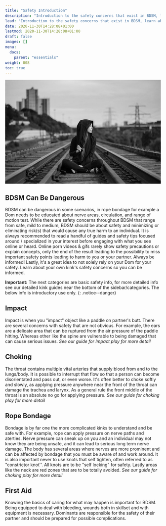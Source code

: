 ```yaml
---
title: "Safety Introduction"
description: "Introduction to the safety concerns that exist in BDSM, learn about why its important to learn about safety to protect yourself and your partner."
lead: "Introduction to the safety concerns that exist in BDSM, learn about why its important to learn about safety to protect yourself and your partner."
date: 2020-11-30T14:28:08+01:00
lastmod: 2020-11-30T14:28:08+01:00
draft: false
images: []
menu:
  docs:
    parent: "essentials"
weight: 008
toc: true
---
```


![Image](railroad-tracks-863675_960_720.jpg)

## BDSM Can Be Dangerous

BDSM can be dangerous in some scenarios, in rope bondage for example a Dom needs to be educated about nerve areas, circulation, and range of motion test. While there are safety concerns throughout BDSM that range from safe, mild to medium, BDSM should be about safety and minimizing or eliminating risk(s) that would cause any true harm to an individual. It is always recommended to read a handful of guides and safety tips focused around / specialized in your interest before engaging with what you see online or heard. Online porn videos & gifs rarely show safety precautions or explain concepts, only the end of the result leading to the possibility to miss important safety points leading to harm to you or your partner. Always be informed! Lastly, it's a great idea to not solely rely on your Dom for your safety. Learn about your own kink's safety concerns so you can be informed.

**Important:** The next categories are basic safety info, for more detailed info see our detailed kink guides near the bottom of the sidebar/categories. The below info is introductory use only.
{: .notice--danger}

## Impact

Impact is when you "impact" object like a paddle on partner's butt. There are several concerns with safety that are not obvious. For example, the ears are a delicate area that can be ruptured from the air pressure of the paddle hitting. Whereas other like the spine are vulnerable to being damaged that can cause serious issues.
*See our guide for Impact play for more detail*

## Choking

The throat contains multiple vital arteries that supply blood from and to the lungs/body. It is possible to interrupt that flow so that a person can become disorientated and pass out, or even worse. It's often better to choke softly and slowly, as applying pressure anywhere near the front of the throat can damage the trachea and larynx. As a general rule the front middle of the throat is an absolute no go for applying pressure.
*See our guide for choking play for more detail*

## Rope Bondage

Bondage is by far one the more complicated kinks to understand and be safe with. For example, rope can apply pressure on nerve paths and aterties. Nerve pressure can sneak up on you and an individual may not know they are being unsafe, and it can lead to serious long term nerve damage. The body has several areas where nerves are more prominent and can be affected by bondage that you must be aware of and work around. It is also important never to use knots that self tighten, often referred to as "constrictor knot''. All knots are to be "self locking" for safety. Lastly areas like the neck are red zones that are to be totally avoided.
*See our guide for choking play for more detail*

## First Aid

Knowing the basics of caring for what may happen is important for BDSM. Being equipped to deal with bleeding, wounds both in skillset and with equipment is necessary. Dominants are responsible for the safety of their partner and should be prepared for possible complications.
